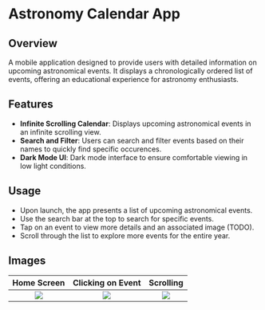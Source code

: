 # Astronomy Calendar App

## Overview

A mobile application designed to provide users with detailed information on upcoming astronomical events. It displays a chronologically ordered list of events, offering an educational experience for astronomy enthusiasts.

## Features

- **Infinite Scrolling Calendar**: Displays upcoming astronomical events in an infinite scrolling view.
- **Search and Filter**: Users can search and filter events based on their names to quickly find specific occurences.
- **Dark Mode UI**: Dark mode interface to ensure comfortable viewing in low light conditions.

## Usage

- Upon launch, the app presents a list of upcoming astronomical events.
- Use the search bar at the top to search for specific events.
- Tap on an event to view more details and an associated image (TODO).
- Scroll through the list to explore more events for the entire year.

## Images

Home Screen            |  Clicking on Event       |  Scrolling
:-------------------------:|:-------------------------:|:-------------------------:
![](https://github.com/jsinwell/Astronomy-Calendar/assets/71615989/bcf8a058-910b-45a7-a930-28c9dd362b7a)  |  ![](https://github.com/jsinwell/Astronomy-Calendar/assets/71615989/c1bd74f1-cd3e-4e01-9010-9410bad1e256) | ![](https://github.com/jsinwell/Astronomy-Calendar/assets/71615989/5c225802-adf6-46ce-b187-56941b1c54b2)


